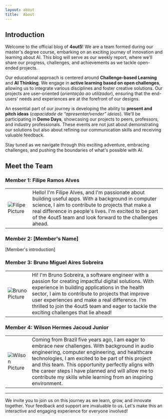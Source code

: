 ```yaml
---
layout: about
title:  About
---
```


## Introduction

Welcome to the official blog of **4out5**! We are a team formed during our master's degree course, embarking on an exciting journey of innovation and learning about AI. This blog will serve as our weekly report, where we'll share our progress, challenges, and achievements as we tackle open-ended projects.

Our educational approach is centered around **Challenge-based Learning** and **AI Thinking**. We engage in **active learning based on open challenges**, allowing us to integrate various disciplines and foster creative solutions. Our projects are user-oriented (*orientação ao utilizador*), ensuring that the end-users' needs and experiences are at the forefront of our designs.

An essential part of our journey is developing the ability to **present and pitch ideas** (*capacidade de “apresentar/vender” ideias*). We'll be participating in **Demo Days**, showcasing our projects to peers, professors, and industry professionals. These events are not just about demonstrating our solutions but also about refining our communication skills and receiving valuable feedback.

Stay tuned as we navigate through this exciting adventure, embracing challenges, and pushing the boundaries of what's possible with AI.

## Meet the Team

### Member 1: Filipe Ramos Alves

|                                                                          |                                                                                                                                                                                                                                                                                  |
|--------------------------------------------------------------------------|----------------------------------------------------------------------------------------------------------------------------------------------------------------------------------------------------------------------------------------------------------------------------------|
| <img src="./assets/images/filipe_profile_pic.png" alt="Filipe Picture" > | Hello! I'm Filipe Alves, and I'm passionate about building useful apps. With a background in computer science, I aim to contribute to projects that make a real difference in people's lives. I'm excited to be part of the 4out5 team and look forward to the challenges ahead. |

### Member 2: [Member's Name]

[Member's introduction]

### Member 3: Bruno Miguel Aires Sobreira


|                                                                        |                                                                                                                                                                                                                                                                                                                                                               |
|------------------------------------------------------------------------|---------------------------------------------------------------------------------------------------------------------------------------------------------------------------------------------------------------------------------------------------------------------------------------------------------------------------------------------------------------|
| <img src="./assets/images/bruno_profile_pic.png" alt="Bruno Picture" > | Hi! I'm Bruno Sobreira, a software engineer with a passion for creating impactful digital solutions. With experience in building applications in the health sector, I aim to contribute to projects that improve user experiences and make a real difference. I’m thrilled to join the 4out5 team and eager to tackle the exciting challenges that lie ahead! |


### Member 4: Wilson Hermes Jacoud Junior

|                                                                           |                                                                                                                                                                                                                                                                                                                                                                                         |
|---------------------------------------------------------------------------|-----------------------------------------------------------------------------------------------------------------------------------------------------------------------------------------------------------------------------------------------------------------------------------------------------------------------------------------------------------------------------------------|
| <img src="./assets/images/wjacoud_profile_pic.png" alt="Wilson Picture" > | Coming from Brazil five years ago, I am eager to embrace new challenges. With background in audio engineering, computer engineering, and healthcare technologies, I am excited to be part of this project and this team. This opportunity perfectly aligns with the career steps I have planned and will allow me to contribute my skills while learning from an inspiring environment. |



---
We invite you to join us on this journey as we learn, grow, and innovate together. Your feedback and support are invaluable to us. Let's make this an interactive and engaging experience for everyone involved!